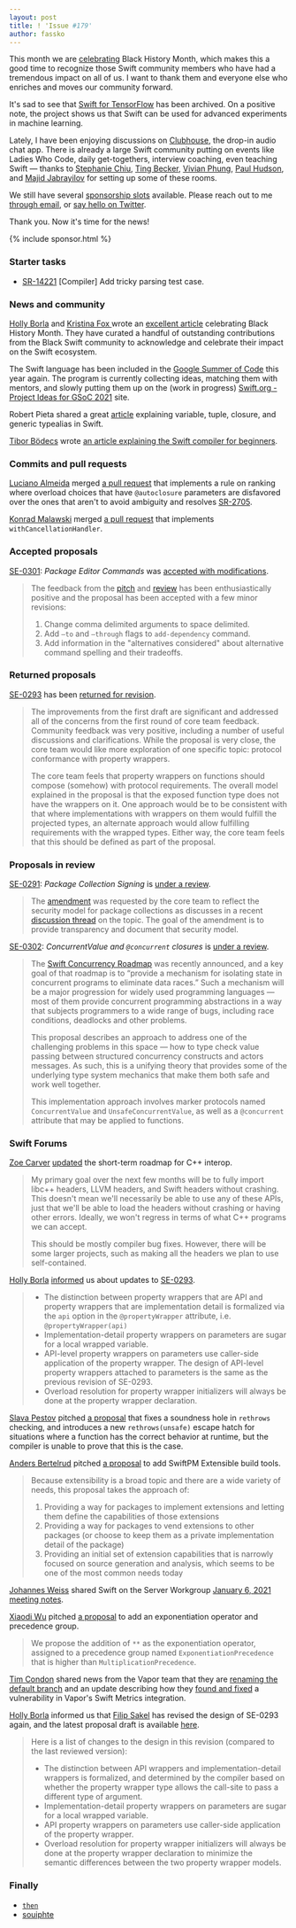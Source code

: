 ```yaml
---
layout: post
title: ! 'Issue #179'
author: fassko
---
```


This month we are [celebrating](https://swift.org/blog/black-history-month/) Black History Month, which makes this a good time to recognize those Swift community members who have had a tremendous impact on all of us. I want to thank them and everyone else who enriches and moves our community forward.

It's sad to see that [Swift for TensorFlow](https://github.com/tensorflow/swift) has been archived. On a positive note, the project shows us that Swift can be used for advanced experiments in machine learning.

Lately, I have been enjoying discussions on [Clubhouse](https://www.joinclubhouse.com), the drop-in audio chat app. There is already a large Swift community putting on events like Ladies Who Code, daily get-togethers, interview coaching, even teaching Swift — thanks to [Stephanie Chiu](https://twitter.com/stephanielatte_), [Ting Becker](https://twitter.com/Teekachu1), [Vivian Phung](https://twitter.com/vivianphung), [Paul Hudson](https://twitter.com/twostraws), and [Majid Jabrayilov](https://twitter.com/mecid) for setting up some of these rooms. 

We still have several [sponsorship slots](/sponsorship) available. Please reach out to me [through email](mailto:fassko@gmail.com), or [say hello on Twitter](https://twitter.com/swiftlybrief).

Thank you. Now it's time for the news!

<!--excerpt-->

{% include sponsor.html %}

### Starter tasks

- [SR-14221](https://bugs.swift.org/browse/SR-14221) [Compiler] Add tricky parsing test case.

### News and community

[Holly Borla](https://twitter.com/hollyborla) and [Kristina Fox
](https://twitter.com/krstnfx/) wrote an [excellent article](https://swift.org/blog/black-history-month/) celebrating Black History Month. They have curated a handful of outstanding contributions from the Black Swift community to acknowledge and celebrate their impact on the Swift ecosystem.

The Swift language has been included in the [Google Summer of Code](https://summerofcode.withgoogle.com/) this year again. The program is currently collecting ideas, matching them with mentors, and slowly putting them up on the (work in progress) [Swift.org - Project Ideas for GSoC 2021](https://swift.org/gsoc2021/) site.

Robert Pieta shared a great [article](https://www.advancedswift.com/typealias-examples/) explaining variable, tuple, closure, and generic typealias in Swift.

[Tibor Bödecs](https://twitter.com/tiborbodecs) wrote [an article explaining the Swift compiler for beginners](https://theswiftdev.com/the-swift-compiler-for-beginners/).

### Commits and pull requests

[Luciano Almeida](https://github.com/LucianoPAlmeida) merged [a pull request](https://github.com/apple/swift/pull/36076) that implements a rule on ranking where overload choices that have `@autoclosure` parameters are disfavored over the ones that aren't to avoid ambiguity and resolves [SR-2705](https://bugs.swift.org/browse/SR-2705).

[Konrad Malawski](https://github.com/ktoso) merged [a pull request](https://github.com/apple/swift/pull/36032) that implements `withCancellationHandler`.

### Accepted proposals

[SE-0301](https://github.com/apple/swift-evolution/blob/main/proposals/0301-package-editing-commands.md): *Package Editor Commands* was [accepted with modifications](https://forums.swift.org/t/accepted-with-modification-se-0296-async-await/43318](https://forums.swift.org/t/accepted-with-modification-se-0301-package-editor-commands/45069)).

> The feedback from the [pitch](https://forums.swift.org/t/pitch-package-editor-commands/) and [review](https://forums.swift.org/t/se-0301-package-editor-commands/) has been enthusiastically positive and the proposal has been accepted with a few minor revisions:
>
> 1.  Change comma delimited arguments to space delimited.
> 2.  Add `—to` and `—through` flags to `add-dependency` command.
> 3.  Add information in the "alternatives considered" about alternative command spelling and their tradeoffs.

### Returned proposals

[SE-0293](https://github.com/apple/swift-evolution/blob/main/proposals/0293-extend-property-wrappers-to-function-and-closure-parameters.md) has been [returned for revision](https://forums.swift.org/t/returned-for-revision-2-se-0293-extend-property-wrappers-to-function-and-closure-parameters/44832).

> The improvements from the first draft are significant and addressed all of the concerns from the first round of core team feedback. Community feedback was very positive, including a number of useful discussions and clarifications. While the proposal is very close, the core team would like more exploration of one specific topic: protocol conformance with property wrappers.
> 
> The core team feels that property wrappers on functions should compose (somehow) with protocol requirements. The overall model explained in the proposal is that the exposed function type does not have the wrappers on it. One approach would be to be consistent with that where implementations with wrappers on them would fulfill the projected types, an alternate approach would allow fulfilling requirements with the wrapped types. Either way, the core team feels that this should be defined as part of the proposal.

### Proposals in review

[SE-0291](https://github.com/apple/swift-evolution/blob/main/proposals/0300-continuation.md): *Package Collection Signing* is [under a review](https://forums.swift.org/t/amendment-se-0291-package-collection-signing/44887).

> The [amendment](https://github.com/apple/swift-evolution/pull/1270) was requested by the core team to reflect the security model for package collections as discusses in a recent [discussion thread](https://forums.swift.org/t/package-collection-signing/) on the topic. The goal of the amendment is to provide transparency and document that security model.

[SE-0302](https://github.com/apple/swift-evolution/blob/main/proposals/0302-concurrent-value-and-concurrent-closures.md): *ConcurrentValue and `@concurrent` closures* is [under a review](https://forums.swift.org/t/se-0302-concurrentvalue-and-concurrent-closures/44919).

> The [Swift Concurrency Roadmap](https://forums.swift.org/t/swift-concurrency-roadmap/41611/) was recently announced, and a key goal of that roadmap is to “provide a mechanism for isolating state in concurrent programs to eliminate data races.”  Such a mechanism will be a major progression for widely used programming languages — most of them provide concurrent programming abstractions in a way that subjects programmers to a wide range of bugs, including race conditions, deadlocks and other problems.
>
> This proposal describes an approach to address one of the challenging problems in this space — how to type check value passing between structured concurrency constructs and actors messages. As such, this is a unifying theory that provides some of the underlying type system mechanics that make them both safe and work well together.
>
> This implementation approach involves marker protocols named `ConcurrentValue` and `UnsafeConcurrentValue`, as well as a `@concurrent` attribute that may be applied to functions.

### Swift Forums

[Zoe Carver](https://forums.swift.org/u/zoecarver) [updated](https://forums.swift.org/t/a-short-term-roadmap-for-c-interop/44768) the short-term roadmap for C++ interop.

> My primary goal over the next few months will be to fully import libc++ headers, LLVM headers, and Swift headers without crashing. This doesn't mean we'll necessarily be able to use any of these APIs, just that we'll be able to load the headers without crashing or having other errors. Ideally, we won't regress in terms of what C++ programs we can accept.
>
> This should be mostly compiler bug fixes. However, there will be some larger projects, such as making all the headers we plan to use self-contained.

[Holly Borla](https://twitter.com/hollyborla) [informed](https://forums.swift.org/t/pitch-4-se-0293-extend-property-wrappers-to-function-and-closure-parameters/44858) us about updates to [SE-0293](https://github.com/hborla/swift-evolution/blob/se-0293-revision-3/proposals/0293-extend-property-wrappers-to-function-and-closure-parameters.md).

> * The distinction between property wrappers that are API and property wrappers that are implementation detail is formalized via the `api` option in the `@propertyWrapper` attribute, i.e. `@propertyWrapper(api)`
> * Implementation-detail property wrappers on parameters are sugar for a local wrapped variable.
> * API-level property wrappers on parameters use caller-side application of the property wrapper. The design of API-level property wrappers attached to parameters is the same as the previous revision of SE-0293.
> * Overload resolution for property wrapper initializers will always be done at the property wrapper declaration.

[Slava Pestov](https://twitter.com/slava_pestov) pitched [a proposal](https://forums.swift.org/t/pitch-fix-rethrows-checking-and-add-rethrows-unsafe/44863) that fixes a soundness hole in `rethrows` checking, and introduces a new `rethrows(unsafe)` escape hatch for situations where a function has the correct behavior at runtime, but the compiler is unable to prove that this is the case.

[Anders Bertelrud](https://forums.swift.org/u/abertelrud) pitched [a proposal](https://forums.swift.org/t/pitch-swiftpm-extensible-build-tools/44715) to add SwiftPM Extensible build tools.

> Because extensibility is a broad topic and there are a wide variety of needs, this proposal takes the approach of:
> 
> 1. Providing a way for packages to implement extensions and letting them define the capabilities of those extensions
> 2. Providing a way for packages to vend extensions to other packages (or choose to keep them as a private implementation detail of the package)
> 3. Providing an initial set of extension capabilities that is narrowly focused on source generation and analysis, which seems to be one of the most common needs today

[Johannes Weiss](https://twitter.com/johannesweiss/) shared Swift on the Server Workgroup [January 6, 2021 meeting notes](https://forums.swift.org/t/january-6-2021/44908).

[Xiaodi Wu](https://forums.swift.org/u/xwu) pitched [a proposal](https://forums.swift.org/t/exponentiation-operator-and-precedence-group/44895) to add an exponentiation operator and precedence group.

> We propose the addition of `**` as the exponentiation operator, assigned to a precedence group named `ExponentiationPrecedence` that is higher than `MultiplicationPrecedence`.

[Tim Condon](https://twitter.com/0xTim) shared news from the Vapor team that they are [renaming the default branch](https://forums.swift.org/t/vapor-branch-renaming/45017) and an update describing how they [found and fixed](https://forums.swift.org/t/vapor-4-40-1-denial-of-service-vulnerability-in-the-metrics-integration/44985) a vulnerability in Vapor's Swift Metrics integration.

[Holly Borla](https://twitter.com/hollyborla) informed us that [Filip Sakel](https://forums.swift.org/u/filip-sakel) has revised the design of SE-0293 again, and the latest proposal draft is available [here](https://github.com/hborla/swift-evolution/blob/se-0293-revision-3/proposals/0293-extend-property-wrappers-to-function-and-closure-parameters.md).

> Here is a list of changes to the design in this revision (compared to the last reviewed version):
>
> * The distinction between API wrappers and implementation-detail wrappers is formalized, and determined by the compiler based on whether the property wrapper type allows the call-site to pass a different type of argument.
> * Implementation-detail property wrappers on parameters are sugar for a local wrapped variable.
> * API property wrappers on parameters use caller-side application of the property wrapper.
> * Overload resolution for property wrapper initializers will always be done at the property wrapper declaration to minimize the semantic differences between the two property wrapper models.

### Finally

* [`then`](https://twitter.com/jckarter/status/1359983768488955904)
* [souiphte](https://twitter.com/gregheo/status/1361589553463664640)
